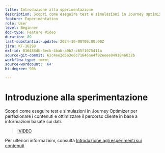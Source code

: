 ```yaml
---
title: Introduzione alla sperimentazione
description: Scopri come eseguire test e simulazioni in Journey Optimizer per perfezionare i contenuti e ottimizzare il percorso cliente in base a informazioni basate sui dati.
feature: Experimentation
role: User
level: Beginner
doc-type: Feature Video
duration: 89
last-substantial-update: 2024-10-08T00:00:00Z
jira: KT-16298
exl-id: 016488db-6ecb-4bab-a9b2-c65f1075411a
source-git-commit: 62c4ee2d5a3e6c71646ae4f92eeee0491846832b
workflow-type: tm+mt
source-wordcount: '64'
ht-degree: 90%

---
```


# Introduzione alla sperimentazione

Scopri come eseguire test e simulazioni in Journey Optimizer per perfezionare i contenuti e ottimizzare il percorso cliente in base a informazioni basate sui dati.

>[!VIDEO](https://video.tv.adobe.com/v/3434963/?learn=on)

Per ulteriori informazioni, consulta [Introduzione agli esperimenti sui contenuti](https://experienceleague.adobe.com/it/docs/journey-optimizer/using/content-management/content-experiment/get-started-experiment).
